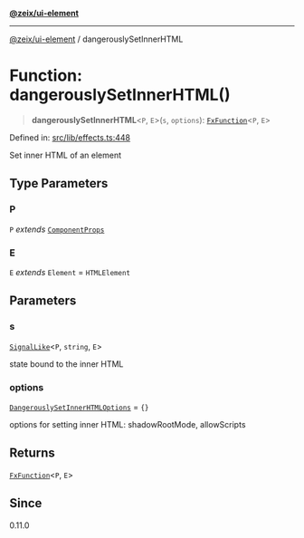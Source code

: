 [**@zeix/ui-element**](../README.md)

***

[@zeix/ui-element](../globals.md) / dangerouslySetInnerHTML

# Function: dangerouslySetInnerHTML()

> **dangerouslySetInnerHTML**\<`P`, `E`\>(`s`, `options`): [`FxFunction`](../type-aliases/FxFunction.md)\<`P`, `E`\>

Defined in: [src/lib/effects.ts:448](https://github.com/zeixcom/ui-element/blob/fbfc14f2b364007b204dfef842cb4c272bdfad41/src/lib/effects.ts#L448)

Set inner HTML of an element

## Type Parameters

### P

`P` *extends* [`ComponentProps`](../type-aliases/ComponentProps.md)

### E

`E` *extends* `Element` = `HTMLElement`

## Parameters

### s

[`SignalLike`](../type-aliases/SignalLike.md)\<`P`, `string`, `E`\>

state bound to the inner HTML

### options

[`DangerouslySetInnerHTMLOptions`](../type-aliases/DangerouslySetInnerHTMLOptions.md) = `{}`

options for setting inner HTML: shadowRootMode, allowScripts

## Returns

[`FxFunction`](../type-aliases/FxFunction.md)\<`P`, `E`\>

## Since

0.11.0
